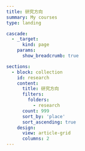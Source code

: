 ```yaml
---
title: 研究方向
summary: My courses
type: landing

cascade:
  - _target:
      kind: page
    params:
      show_breadcrumb: true

sections:
  - block: collection
    id: research
    content:
      title: 研究方向
      filters:
        folders:
          - research
      count: 999
      sort_by: 'place'
      sort_ascending: true
    design:
      view: article-grid
      columns: 2
---
```

